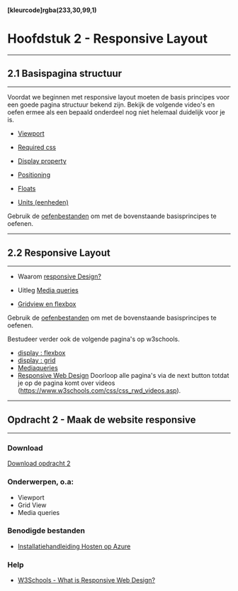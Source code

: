 #### [kleurcode]rgba(233,30,99,1)

# Hoofdstuk 2 - Responsive Layout

---
## 2.1 Basispagina structuur
---

Voordat we beginnen met responsive layout moeten de basis principes voor een goede pagina structuur bekend zijn. Bekijk de volgende video's en oefen ermee als een bepaald onderdeel nog niet helemaal duidelijk voor je is.

- <a target="_blank" href="https://elo.kw1c.nl/CMS/Studie/811%20ICT-Academie/811%20VakkenInhoud/%5BK.07%20FrD%5D%20Keuzedeel%20%5BK0722%5D%20Frontend%20development/25187%20%C2%A0%20Applicatie-%20en%20mediaontwikkelaar/Periode%2007/Productie/743192_01_01_XR30_12_viewport.mp4">Viewport</a>


- <a target="_blank" href="https://elo.kw1c.nl/CMS/Studie/811%20ICT-Academie/811%20VakkenInhoud/%5BK.07%20FrD%5D%20Keuzedeel%20%5BK0722%5D%20Frontend%20development/25187%20%C2%A0%20Applicatie-%20en%20mediaontwikkelaar/Periode%2007/Productie/743192_01_02_XR30_required_CSS.mp4">Required css</a>

- <a target="_blank" href="https://elo.kw1c.nl/CMS/Studie/811%20ICT-Academie/811%20VakkenInhoud/%5BK.07%20FrD%5D%20Keuzedeel%20%5BK0722%5D%20Frontend%20development/25187%20%C2%A0%20Applicatie-%20en%20mediaontwikkelaar/Periode%2007/Productie/743192_01_03_XR30_display_property.mp4">Display property</a>

- <a target="_blank" href="https://elo.kw1c.nl/CMS/Studie/811%20ICT-Academie/811%20VakkenInhoud/%5BK.07%20FrD%5D%20Keuzedeel%20%5BK0722%5D%20Frontend%20development/25187%20%C2%A0%20Applicatie-%20en%20mediaontwikkelaar/Periode%2007/Productie/743192_01_04_XR30_positioning.mp4">Positioning</a>

- <a target="_blank" href="https://elo.kw1c.nl/CMS/Studie/811%20ICT-Academie/811%20VakkenInhoud/%5BK.07%20FrD%5D%20Keuzedeel%20%5BK0722%5D%20Frontend%20development/25187%20%C2%A0%20Applicatie-%20en%20mediaontwikkelaar/Periode%2007/Productie/743192_01_05_XR30_floats.mp4">Floats</a>

- <a target="_blank" href="https://elo.kw1c.nl/CMS/Studie/811%20ICT-Academie/811%20VakkenInhoud/%5BK.07%20FrD%5D%20Keuzedeel%20%5BK0722%5D%20Frontend%20development/25187%20%C2%A0%20Applicatie-%20en%20mediaontwikkelaar/Periode%2007/Productie/743192_01_06_XR30_units.mp4">Units (eenheden)</a>


Gebruik de <a target="_blank" href="https://elo.kw1c.nl/Pages/View.aspx?cp=%2FCMS%2FStudie%2F811%20ICT-Academie%2F811%20VakkenInhoud%2F%5BK.07%20FrD%5D%20Keuzedeel%20%5BK0722%5D%20Frontend%20development%2F25187%20%C2%A0%20Applicatie-%20en%20mediaontwikkelaar%2FPeriode%2007%2FProductie%2FEx_Files_Responsive_Layout">oefenbestanden</a> om met de bovenstaande basisprincipes te oefenen. 

---
## 2.2 Responsive Layout
---


- Waarom <a href="https://elo.kw1c.nl/CMS/Studie/811%20ICT-Academie/811%20VakkenInhoud/%5BK.07%20FrD%5D%20Keuzedeel%20%5BK0722%5D%20Frontend%20development/25187%20%C2%A0%20Applicatie-%20en%20mediaontwikkelaar/Periode%2007/Productie/743192_02_01_XR30_responsive_design.mp4">responsive Design?</a>

- Uitleg <a href="https://elo.kw1c.nl/CMS/Studie/811%20ICT-Academie/811%20VakkenInhoud/%5BK.07%20FrD%5D%20Keuzedeel%20%5BK0722%5D%20Frontend%20development/25187%20%C2%A0%20Applicatie-%20en%20mediaontwikkelaar/Periode%2007/Productie/743192_02_02_XR30_media_queries.mp4">Media queries</a>

- <a href="https://elo.kw1c.nl/CMS/Studie/811%20ICT-Academie/811%20VakkenInhoud/%5BK.07%20FrD%5D%20Keuzedeel%20%5BK0722%5D%20Frontend%20development/25187%20%C2%A0%20Applicatie-%20en%20mediaontwikkelaar/Periode%2007/Productie/03.%20Scripts/743192_02_03_XR30_flexbox.mp4">Gridview en flexbox</a>


Gebruik de <a href="https://elo.kw1c.nl/Pages/View.aspx?cp=%2FCMS%2FStudie%2F811%20ICT-Academie%2F811%20VakkenInhoud%2F%5BK.07%20FrD%5D%20Keuzedeel%20%5BK0722%5D%20Frontend%20development%2F25187%20%C2%A0%20Applicatie-%20en%20mediaontwikkelaar%2FPeriode%2007%2FProductie%2FEx_Files_Responsive_Layout">oefenbestanden</a> om met de bovenstaande basisprincipes te oefenen. 


Bestudeer verder ook de volgende pagina's op w3schools. 
- <a href="https://www.w3schools.com/css/css3_flexbox.asp">display : flexbox</a>
- <a href="https://www.w3schools.com/css/css_grid.asp">display : grid</a>
- <a href="https://www.w3schools.com/css/css3_mediaqueries.asp">Mediaqueries</a>
- <a href="https://www.w3schools.com/css/css_rwd_intro.asp">Responsive Web Design</a> Doorloop alle pagina's via de next button totdat je op de pagina komt over videos (https://www.w3schools.com/css/css_rwd_videos.asp).

---
## Opdracht 2 - Maak de website responsive
---

### Download
<a href="https://elo.kw1c.nl/CMS/Studie/811%20ICT-Academie/811%20VakkenInhoud/%5BK.07%20FrD%5D%20Keuzedeel%20%5BK0722%5D%20Frontend%20development/25187%20%C2%A0%20Applicatie-%20en%20mediaontwikkelaar/Periode%2007/Productie/02.%20Opdrachten/FD%20-%20Opdracht%202.pdf" target="_blank">Download opdracht 2</a>

### Onderwerpen, o.a:
*   Viewport
*   Grid View
*   Media queries

### Benodigde bestanden
* <a href="https://elo.kw1c.nl/CMS/Studie/811%20ICT-Academie/811%20VakkenInhoud/%5BK.07%20FrD%5D%20Keuzedeel%20%5BK0722%5D%20Frontend%20development/25187%20%C2%A0%20Applicatie-%20en%20mediaontwikkelaar/Periode%2007/Productie/02.%20Opdrachten/Bestanden/HandleidingHosten.pdf" target="_blank">Installatiehandleiding Hosten op Azure</a>

### Help
* <a href="https://www.w3schools.com/whatis/whatis_responsive.asp" target="_blank">W3Schools - What is Responsive Web Design?</a>